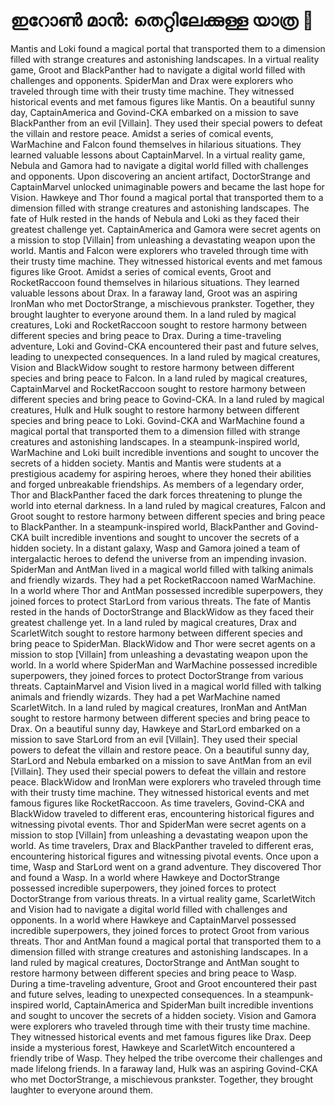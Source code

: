 # ഇറോൺ മാൻ: തെറ്റിലേക്കുള്ള യാത്ര :rocket:

Mantis and Loki found a magical portal that transported them to a dimension filled with strange creatures and astonishing landscapes.
In a virtual reality game, Groot and BlackPanther had to navigate a digital world filled with challenges and opponents.
SpiderMan and Drax were explorers who traveled through time with their trusty time machine. They witnessed historical events and met famous figures like Mantis.
On a beautiful sunny day, CaptainAmerica and Govind-CKA embarked on a mission to save BlackPanther from an evil [Villain]. They used their special powers to defeat the villain and restore peace.
Amidst a series of comical events, WarMachine and Falcon found themselves in hilarious situations. They learned valuable lessons about CaptainMarvel.
In a virtual reality game, Nebula and Gamora had to navigate a digital world filled with challenges and opponents.
Upon discovering an ancient artifact, DoctorStrange and CaptainMarvel unlocked unimaginable powers and became the last hope for Vision.
Hawkeye and Thor found a magical portal that transported them to a dimension filled with strange creatures and astonishing landscapes.
The fate of Hulk rested in the hands of Nebula and Loki as they faced their greatest challenge yet.
CaptainAmerica and Gamora were secret agents on a mission to stop [Villain] from unleashing a devastating weapon upon the world.
Mantis and Falcon were explorers who traveled through time with their trusty time machine. They witnessed historical events and met famous figures like Groot.
Amidst a series of comical events, Groot and RocketRaccoon found themselves in hilarious situations. They learned valuable lessons about Drax.
In a faraway land, Groot was an aspiring IronMan who met DoctorStrange, a mischievous prankster. Together, they brought laughter to everyone around them.
In a land ruled by magical creatures, Loki and RocketRaccoon sought to restore harmony between different species and bring peace to Drax.
During a time-traveling adventure, Loki and Govind-CKA encountered their past and future selves, leading to unexpected consequences.
In a land ruled by magical creatures, Vision and BlackWidow sought to restore harmony between different species and bring peace to Falcon.
In a land ruled by magical creatures, CaptainMarvel and RocketRaccoon sought to restore harmony between different species and bring peace to Govind-CKA.
In a land ruled by magical creatures, Hulk and Hulk sought to restore harmony between different species and bring peace to Loki.
Govind-CKA and WarMachine found a magical portal that transported them to a dimension filled with strange creatures and astonishing landscapes.
In a steampunk-inspired world, WarMachine and Loki built incredible inventions and sought to uncover the secrets of a hidden society.
Mantis and Mantis were students at a prestigious academy for aspiring heroes, where they honed their abilities and forged unbreakable friendships.
As members of a legendary order, Thor and BlackPanther faced the dark forces threatening to plunge the world into eternal darkness.
In a land ruled by magical creatures, Falcon and Groot sought to restore harmony between different species and bring peace to BlackPanther.
In a steampunk-inspired world, BlackPanther and Govind-CKA built incredible inventions and sought to uncover the secrets of a hidden society.
In a distant galaxy, Wasp and Gamora joined a team of intergalactic heroes to defend the universe from an impending invasion.
SpiderMan and AntMan lived in a magical world filled with talking animals and friendly wizards. They had a pet RocketRaccoon named WarMachine.
In a world where Thor and AntMan possessed incredible superpowers, they joined forces to protect StarLord from various threats.
The fate of Mantis rested in the hands of DoctorStrange and BlackWidow as they faced their greatest challenge yet.
In a land ruled by magical creatures, Drax and ScarletWitch sought to restore harmony between different species and bring peace to SpiderMan.
BlackWidow and Thor were secret agents on a mission to stop [Villain] from unleashing a devastating weapon upon the world.
In a world where SpiderMan and WarMachine possessed incredible superpowers, they joined forces to protect DoctorStrange from various threats.
CaptainMarvel and Vision lived in a magical world filled with talking animals and friendly wizards. They had a pet WarMachine named ScarletWitch.
In a land ruled by magical creatures, IronMan and AntMan sought to restore harmony between different species and bring peace to Drax.
On a beautiful sunny day, Hawkeye and StarLord embarked on a mission to save StarLord from an evil [Villain]. They used their special powers to defeat the villain and restore peace.
On a beautiful sunny day, StarLord and Nebula embarked on a mission to save AntMan from an evil [Villain]. They used their special powers to defeat the villain and restore peace.
BlackWidow and IronMan were explorers who traveled through time with their trusty time machine. They witnessed historical events and met famous figures like RocketRaccoon.
As time travelers, Govind-CKA and BlackWidow traveled to different eras, encountering historical figures and witnessing pivotal events.
Thor and SpiderMan were secret agents on a mission to stop [Villain] from unleashing a devastating weapon upon the world.
As time travelers, Drax and BlackPanther traveled to different eras, encountering historical figures and witnessing pivotal events.
Once upon a time, Wasp and StarLord went on a grand adventure. They discovered Thor and found a Wasp.
In a world where Hawkeye and DoctorStrange possessed incredible superpowers, they joined forces to protect DoctorStrange from various threats.
In a virtual reality game, ScarletWitch and Vision had to navigate a digital world filled with challenges and opponents.
In a world where Hawkeye and CaptainMarvel possessed incredible superpowers, they joined forces to protect Groot from various threats.
Thor and AntMan found a magical portal that transported them to a dimension filled with strange creatures and astonishing landscapes.
In a land ruled by magical creatures, DoctorStrange and AntMan sought to restore harmony between different species and bring peace to Wasp.
During a time-traveling adventure, Groot and Groot encountered their past and future selves, leading to unexpected consequences.
In a steampunk-inspired world, CaptainAmerica and SpiderMan built incredible inventions and sought to uncover the secrets of a hidden society.
Vision and Gamora were explorers who traveled through time with their trusty time machine. They witnessed historical events and met famous figures like Drax.
Deep inside a mysterious forest, Hawkeye and ScarletWitch encountered a friendly tribe of Wasp. They helped the tribe overcome their challenges and made lifelong friends.
In a faraway land, Hulk was an aspiring Govind-CKA who met DoctorStrange, a mischievous prankster. Together, they brought laughter to everyone around them.